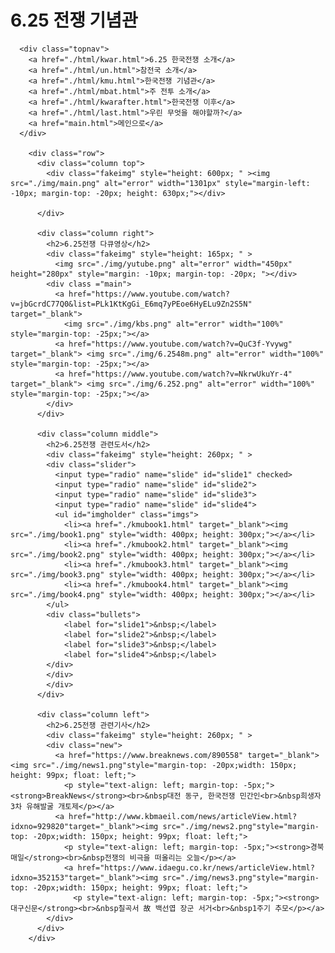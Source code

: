<!DOCTYPE html>
<html lang="en">
<head>
    <meta charset="UTF-8">
    <meta http-equiv="X-UA-Compatible" content="IE=edge">
    <meta name="viewport" content="width=device-width, initial-scale=1.0">
    <title>6.25 한국전쟁 기념관</title>
    <link rel="stylesheet" href="./css/button.css">
    <link rel="stylesheet" href="./css/layout.css">
    <link rel="stylesheet" href="./css/maininline.css">
    <link rel="stylesheet" href="./css/slid.css">
</head>
<body>
    <div class="header">
        <h1>6.25 전쟁 기념관</h1>
      </div>
  
      <div class="topnav">
        <a href="./html/kwar.html">6.25 한국전쟁 소개</a>
        <a href="./html/un.html">참전국 소개</a>
        <a href="./html/kmu.html">한국전쟁 기념관</a>
        <a href="./html/mbat.html">주 전투 소개</a>
        <a href="./html/kwarafter.html">한국전쟁 이후</a>
        <a href="./html/last.html">우린 무엇을 해야할까?</a>
        <a href="main.html">메인으로</a>
      </div>
      
        <div class="row">
          <div class="column top">
            <div class="fakeimg" style="height: 600px; " ><img src="./img/main.png" alt="error" width="1301px" style="margin-left: -10px; margin-top: -20px; height: 630px;"></div>
            
          </div>

          <div class="column right">
            <h2>6.25전쟁 다큐영상</h2>
            <div class="fakeimg" style="height: 165px; " >
              <img src="./img/yutube.png" alt="error" width="450px" height="280px" style="margin: -10px; margin-top: -20px; "></div>
            <div class ="main">
              <a href="https://www.youtube.com/watch?v=jbGcrdC77Q0&list=PLk1KtKgGi_E6mq7yPEoe6HyELu9Zn2S5N" target="_blank">
                <img src="./img/kbs.png" alt="error" width="100%" style="margin-top: -25px;"></a>
              <a href="https://www.youtube.com/watch?v=QuC3f-Yvywg" target="_blank"> <img src="./img/6.2548m.png" alt="error" width="100%" style="margin-top: -25px;"></a>
              <a href="https://www.youtube.com/watch?v=NkrwUkuYr-4" target="_blank"> <img src="./img/6.252.png" alt="error" width="100%" style="margin-top: -25px;"></a>                       
            </div>
          </div>
          
          <div class="column middle">
            <h2>6.25전쟁 관련도서</h2>
            <div class="fakeimg" style="height: 260px; " >
            <div class="slider">
              <input type="radio" name="slide" id="slide1" checked>
              <input type="radio" name="slide" id="slide2">
              <input type="radio" name="slide" id="slide3">
              <input type="radio" name="slide" id="slide4">
              <ul id="imgholder" class="imgs">
                <li><a href="./kmubook1.html" target="_blank"><img src="./img/book1.png" style="width: 400px; height: 300px;"></a></li>
                <li><a href="./kmubook2.html" target="_blank"><img src="./img/book2.png" style="width: 400px; height: 300px;"></a></li>
                <li><a href="./kmubook3.html" target="_blank"><img src="./img/book3.png" style="width: 400px; height: 300px;"></a></li>
                <li><a href="./kmubook4.html" target="_blank"><img src="./img/book4.png" style="width: 400px; height: 300px;"></a></li>
            </ul>
            <div class="bullets">
                <label for="slide1">&nbsp;</label>
                <label for="slide2">&nbsp;</label>
                <label for="slide3">&nbsp;</label>
                <label for="slide4">&nbsp;</label>
            </div>
            </div>
            </div>
          </div>
          
          <div class="column left">
            <h2>6.25전쟁 관련기사</h2>
            <div class="fakeimg" style="height: 260px; " >
            <div class="new">
              <a href="https://www.breaknews.com/890558" target="_blank"><img src="./img/news1.png"style="margin-top: -20px;width: 150px; height: 99px; float: left;">
                <p style="text-align: left; margin-top: -5px;"><strong>BreakNews</strong><br>&nbsp대전 동구, 한국전쟁 민간인<br>&nbsp희생자 3차 유해발굴 개토제</p></a>
              <a href="http://www.kbmaeil.com/news/articleView.html?idxno=929820"target="_blank"><img src="./img/news2.png"style="margin-top: -20px;width: 150px; height: 99px; float: left;">
                <p style="text-align: left; margin-top: -5px;"><strong>경북매일</strong><br>&nbsp전쟁의 비극을 떠올리는 오늘</p></a>
                <a href="https://www.idaegu.co.kr/news/articleView.html?idxno=352153"target="_blank"><img src="./img/news3.png"style="margin-top: -20px;width: 150px; height: 99px; float: left;">
                  <p style="text-align: left; margin-top: -5px;"><strong>대구신문</strong><br>&nbsp칠곡서 故 백선엽 장군 서거<br>&nbsp1주기 추모</p></a>
            </div>
          </div>
        </div>

</body>
</html>
